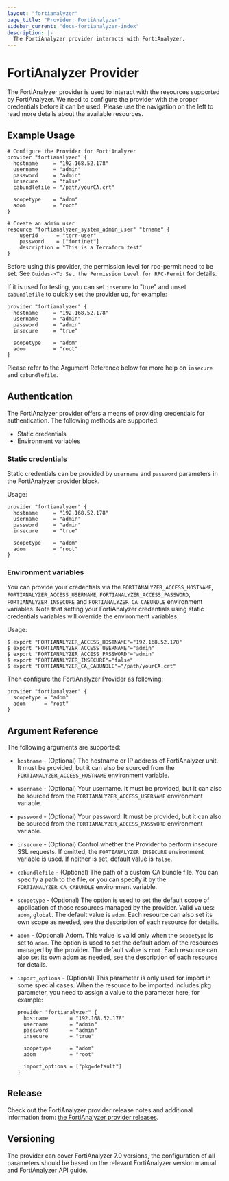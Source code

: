```yaml
---
layout: "fortianalyzer"
page_title: "Provider: FortiAnalyzer"
sidebar_current: "docs-fortianalyzer-index"
description: |-
  The FortiAnalyzer provider interacts with FortiAnalyzer.
---
```


# FortiAnalyzer Provider

The FortiAnalyzer provider is used to interact with the resources supported by FortiAnalyzer. We need to configure the provider with the proper credentials before it can be used. Please use the navigation on the left to read more details about the available resources.

## Example Usage

```hcl
# Configure the Provider for FortiAnalyzer
provider "fortianalyzer" {
  hostname     = "192.168.52.178"
  username     = "admin"
  password     = "admin"
  insecure     = "false"
  cabundlefile = "/path/yourCA.crt"

  scopetype    = "adom"
  adom         = "root"
}

# Create an admin user
resource "fortianalyzer_system_admin_user" "trname" {
    userid      = "terr-user"
    password    = ["fortinet"]
    description = "This is a Terraform test"
}

```

Before using this provider, the permission level for rpc-permit need to be set. See `Guides->To Set the Permission Level for RPC-Permit` for details.

If it is used for testing, you can set `insecure` to "true" and unset `cabundlefile` to quickly set the provider up, for example:

```hcl
provider "fortianalyzer" {
  hostname     = "192.168.52.178"
  username     = "admin"
  password     = "admin"
  insecure     = "true"

  scopetype    = "adom"
  adom         = "root"
}
```

Please refer to the Argument Reference below for more help on `insecure` and `cabundlefile`.


## Authentication

The FortiAnalyzer provider offers a means of providing credentials for authentication. The following methods are supported:

- Static credentials
- Environment variables

### Static credentials

Static credentials can be provided by `username` and `password` parameters in the FortiAnalyzer provider block.

Usage:

```hcl
provider "fortianalyzer" {
  hostname     = "192.168.52.178"
  username     = "admin"
  password     = "admin"
  insecure     = "true"

  scopetype    = "adom"
  adom         = "root"
}
```

### Environment variables

You can provide your credentials via the `FORTIANALYZER_ACCESS_HOSTNAME`, `FORTIANALYZER_ACCESS_USERNAME`, `FORTIANALYZER_ACCESS_PASSWORD`, `FORTIANALYZER_INSECURE` and `FORTIANALYZER_CA_CABUNDLE` environment variables. Note that setting your FortiAnalyzer credentials using static credentials variables will override the environment variables.

Usage:

```shell
$ export "FORTIANALYZER_ACCESS_HOSTNAME"="192.168.52.178"
$ export "FORTIANALYZER_ACCESS_USERNAME"="admin"
$ export "FORTIANALYZER_ACCESS_PASSWORD"="admin"
$ export "FORTIANALYZER_INSECURE"="false"
$ export "FORTIANALYZER_CA_CABUNDLE"="/path/yourCA.crt"
```

Then configure the FortiAnalyzer Provider as following:

```hcl
provider "fortianalyzer" {
  scopetype = "adom"
  adom      = "root"
}
```

## Argument Reference

The following arguments are supported:

* `hostname` - (Optional) The hostname or IP address of FortiAnalyzer unit. It must be provided, but it can also be sourced from the `FORTIANALYZER_ACCESS_HOSTNAME` environment variable.

* `username` - (Optional) Your username. It must be provided, but it can also be sourced from the `FORTIANALYZER_ACCESS_USERNAME` environment variable.

* `password` - (Optional) Your password. It must be provided, but it can also be sourced from the `FORTIANALYZER_ACCESS_PASSWORD` environment variable.

* `insecure` - (Optional) Control whether the Provider to perform insecure SSL requests. If omitted, the `FORTIANALYZER_INSECURE` environment variable is used. If neither is set, default value is `false`.

* `cabundlefile` - (Optional) The path of a custom CA bundle file. You can specify a path to the file, or you can specify it by the `FORTIANALYZER_CA_CABUNDLE` environment variable.

* `scopetype` - (Optional) The option is used to set the default scope of application of those resources managed by the provider. Valid values: `adom`, `global`. The default value is `adom`. Each resource can also set its own scope as needed, see the description of each resource for details.

* `adom` - (Optional) Adom. This value is valid only when the `scopetype` is set to `adom`. The option is used to set the default adom of the resources managed by the provider. The default value is `root`. Each resource can also set its own adom as needed, see the description of each resource for details.

* `import_options` - (Optional) This parameter is only used for import in some special cases. When the resource to be imported includes pkg parameter, you need to assign a value to the parameter here, for example:

    ```hcl
    provider "fortianalyzer" {
      hostname       = "192.168.52.178"
      username       = "admin"
      password       = "admin"
      insecure       = "true"

      scopetype      = "adom"
      adom           = "root"

      import_options = ["pkg=default"]
    }
    ```


## Release
Check out the FortiAnalyzer provider release notes and additional information from: [the FortiAnalyzer provider releases](https://github.com/fortinetdev/terraform-provider-fortianalyzer/releases).

## Versioning

The provider can cover FortiAnalyzer 7.0 versions, the configuration of all parameters should be based on the relevant FortiAnalyzer version manual and FortiAnalyzer API guide.
